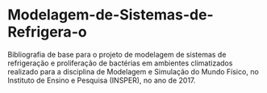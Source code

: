 # Modelagem-de-Sistemas-de-Refrigera-o
Bibliografia de base para o projeto de modelagem de sistemas de refrigeração e proliferação de bactérias em ambientes climatizados realizado para a disciplina de Modelagem e Simulação do Mundo Físico, no Instituto de Ensino e Pesquisa (INSPER), no ano de 2017.
